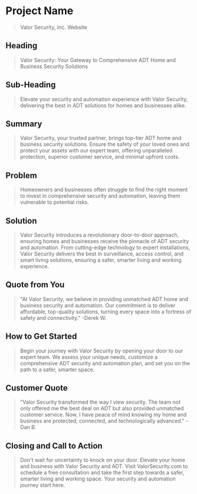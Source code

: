 # Project Name #
  > Valor Security, Inc. Website

## Heading ##
  > Valor Security: Your Gateway to Comprehensive ADT Home and Business Security Solutions

## Sub-Heading ##
  > Elevate your security and automation experience with Valor Security, delivering the best in ADT solutions for homes and businesses alike.

## Summary ##
  > Valor Security, your trusted partner, brings top-tier ADT home and business security solutions. Ensure the safety of your loved ones and protect your assets with our expert team, offering unparalleled protection, superior customer service, and minimal upfront costs.

## Problem ##
  > Homeowners and businesses often struggle to find the right moment to invest in comprehensive security and automation, leaving them vulnerable to potential risks.

## Solution ##
  > Valor Security introduces a revolutionary door-to-door approach, ensuring homes and businesses receive the pinnacle of ADT security and automation. From cutting-edge technology to expert installations, Valor Security delivers the best in surveillance, access control, and smart living solutions, ensuring a safer, smarter living and working experience.

## Quote from You ##
  > "At Valor Security, we believe in providing unmatched ADT home and business security and automation. Our commitment is to deliver affordable, top-quality solutions, turning every space into a fortress of safety and connectivity." -Derek W.

## How to Get Started ##
  > Begin your journey with Valor Security by opening your door to our expert team. We assess your unique needs, customize a comprehensive ADT security and automation plan, and set you on the path to a safer, smarter space.

## Customer Quote ##
  > "Valor Security transformed the way I view security. The team not only offered me the best deal on ADT but also provided unmatched customer service. Now, I have peace of mind knowing my home and business are protected, connected, and technologically advanced." -Dan B.

## Closing and Call to Action ##
  > Don't wait for uncertainty to knock on your door. Elevate your home and business with Valor Security and ADT. Visit ValorSecurity.com to schedule a free consultation and take the first step towards a safer, smarter living and working space. Your security and automation journey start here.